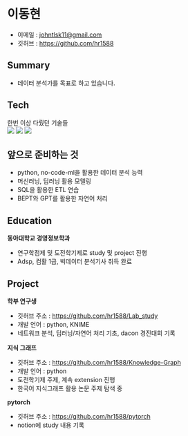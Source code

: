 # 이동현
- 이메일 : johntlsk11@gmail.com
- 깃허브 : https://github.com/hr1588


## Summary
- 데이터 분석가를 목표로 하고 있습니다.

## Tech
한번 이상 다뤘던 기술들<br>
<img src="https://img.shields.io/badge/PYTHON-3776AB?style=for-the-badge&logo=python&logoColor=white">
<img src="https://img.shields.io/badge/R-276DC3?style=for-the-badge&logo=r&logoColor=white">
<img src="https://img.shields.io/badge/SQL-F80000?style=for-the-badge&logo=oracle&logoColor=white">

## 앞으로 준비하는 것
- python, no-code-ml을 활용한 데이터 분석 능력
- 머신러닝, 딥러닝 활용 모델링
- SQL을 활용한 ETL 연습
- BEPT와 GPT를 활용한 자연어 처리

## Education
**동아대학교 경영정보학과**
- 연구학점제 및 도전학기제로 study 및 project 진행
- Adsp, 컴활 1급, 빅데이터 분석기사 취득 완료

## Project
**학부 연구생**
- 깃허브 주소 : https://github.com/hr1588/Lab_study
- 개발 언어 : python, KNIME
- 네트워크 분석, 딥러닝/자연어 처리 기초, dacon 경진대회 기록

**지식 그래프**
- 깃허브 주소 : https://github.com/hr1588/Knowledge-Graph
- 개발 언어 : python
- 도전학기제 주제, 계속 extension 진행
- 한국어 지식그래프 활용 논문 주제 탐색 중

**pytorch**
- 깃허브 주소 : https://github.com/hr1588/pytorch
- notion에 study 내용 기록



